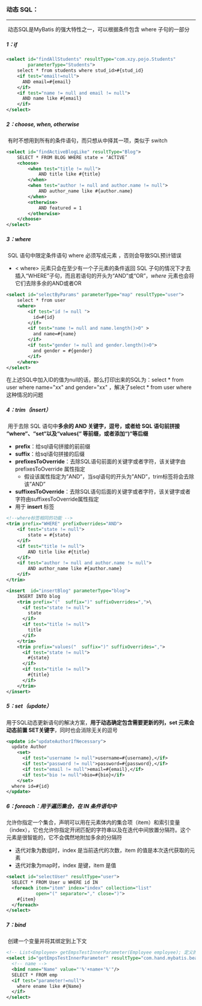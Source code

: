 ### 动态 SQL：

------

​	动态SQL是MyBatis 的强大特性之一，可以根据条件包含 where 子句的一部分

##### 1：if

```xml
<select id="findAllStudents" resultType="com.xzy.pojo.Students"  
        parameterType="Students">
    select * from students where stud_id>#{stud_id} 
    <if test="email!=null"> 
      AND email=#{email}
    </if>
  	<if test="name != null and email != null">
   	  AND name like #{email}
  	</if>
</select>
```

##### 2：choose, when, otherwise

​	有时不想用到所有的条件语句，而只想从中择其一项，类似于 switch

```XML
<select id="findActiveBlogLike" resultType="Blog">
    SELECT * FROM BLOG WHERE state = ‘ACTIVE’
    <choose>
        <when test="title != null">
          	AND title like #{title}
        </when>
        <when test="author != null and author.name != null">
          	AND author_name like #{author.name}
        </when>
        <otherwise>
          	AND featured = 1
        </otherwise>
    </choose>
</select>
```

##### 3：where

​	SQL 语句中限定条件语句 where 必须写成元素 <where>，否则会导致SQL预计错误

- < where>  元素只会在至少有一个子元素的条件返回 SQL 子句的情况下才去插入“WHERE”子句，而且若语句的开头为“AND”或“OR”，*where* 元素也会将它们去除多余的AND或者OR

```xml
<select id="selectByParams" parameterType="map" resultType="user">
    select * from user 
    <where>
        <if test="id != null ">
          id=#{id}
        </if>
        <if test="name != null and name.length()>0" >
          and name=#{name}
        </if>
        <if test="gender != null and gender.length()>0">
          and gender = #{gender}
        </if>
    </where>
</select>
```

在上述SQL中加入ID的值为null的话，那么打印出来的SQL为：select * from user where name="xx" and gender="xx" ，解决了select * from user where 这种情况的问题

##### 4：trim（insert）

​	用于去除 SQL 语句中**多余的 AND 关键字，逗号，或者给 SQL 语句前拼接 “where“、“set“以及“values(“ 等前缀，或者添加“)“等后缀**

- **prefix**：给sql语句拼接的前前缀
- **suffix**：给sql语句拼接的后缀
- **prefixesToOverride**：去除SQL语句前面的关键字或者字符，该关键字由prefixesToOverride 属性指定
  - 假设该属性指定为”AND”，当sql语句的开头为”AND”，trim标签将会去除该”AND”
- **suffixesToOverride**：去除SQL语句后面的关键字或者字符，该关键字或者字符由suffixesToOverride属性指定
- 用于 **insert** 标签

```xml
<!--where标签相同的功能 -->
<trim prefix="WHERE" prefixOverrides="AND">
    <if test="state != null">
      	state = #{state}
    </if> 
    <if test="title != null">
      	AND title like #{title}
    </if>
    <if test="author != null and author.name != null">
      	AND author_name like #{author.name}
    </if>
</trim>

<insert  id="insertBlog" parameterType="blog">
    INSERT INTO blog
    <trim prefix="("  suffix=")" suffixOverrides=",">\
      <if test="state != null">
        state
      </if> 
      <if test="title != null">
        title
      </if>
    </trim>
    <trim prefix="values("  suffix=")" suffixOverrides=",">
      <if test="state != null">
        #{state}
      </if> 
      <if test="title != null">
        #{title}
      </if>
    </trim>
</insert>
```

##### 5：set（update）

​	用于SQL动态更新语句的解决方案，**用于动态确定包含需要更新的列，set 元素会动态前置 SET关键字**，同时也会消除无关的逗号

```XML
<update id="updateAuthorIfNecessary">
  update Author
    <set>
      <if test="username != null">username=#{username},</if>
      <if test="password != null">password=#{password},</if>
      <if test="email != null">email=#{email},</if>
      <if test="bio != null">bio=#{bio}</if>
    </set>
  where id=#{id}
</update>
```

##### 6：foreach：用于遍历集合，在 IN 条件语句中

​	允许你指定一个集合，声明可以用在元素体内的集合项（item）和索引变量（index），它也允许你指定开闭匹配的字符串以及在迭代中间放置分隔符。这个元素是很智能的，它不会偶然地附加多余的分隔符

- 迭代对象为数组时，index 是当前迭代的次数，item 的值是本次迭代获取的元素
- 迭代对象为map时，index 是键，item 是值

```XML
<select id="selectUser" resultType="user">
  SELECT * FROM User u WHERE id IN
  <foreach item="item" index="index" collection="list" 
           open="(" separator="," close=")">
    #{item}
  </foreach>
</select>
```

##### 7：bind

​	创建一个变量并将其绑定到上下文	

```xml
<!-- List<Employee> getEmpsTestInnerParameter(Employee employee); 定义的mapper接口 -->
<select id="getEmpsTestInnerParameter" resultType="com.hand.mybatis.bean.Employee">
  <!-- name -->
  <bind name="Name" value="'%'+name+'%'"/> 
  SELECT * FROM emp 
  <if test="parameter!=null">
    where ename like #{Name}
  </if>
</select>
```


